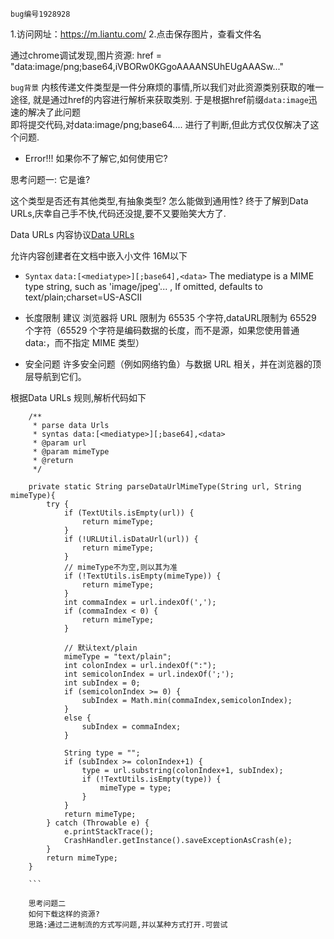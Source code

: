 
`bug编号1928928` 

1.访问网址：https://m.liantu.com/
2.点击保存图片，查看文件名

通过chrome调试发现,图片资源: href = "data:image/png;base64,iVBORw0KGgoAAAANSUhEUgAAASw..."

`bug背景` 内核传递文件类型是一件分麻烦的事情,所以我们对此资源类别获取的唯一途径,
就是通过href的内容进行解析来获取类别.
于是根据href前缀`data:image`迅速的解决了此问题  
即将提交代码,对data:image/png;base64.... 进行了判断,但此方式仅仅解决了这个问题.

- Error!!!
如果你不了解它,如何使用它?

思考问题一: 它是谁?

 这个类型是否还有其他类型,有抽象类型? 怎么能做到通用性?
终于了解到Data URLs,庆幸自己手不快,代码还没提,要不又要贻笑大方了.

Data URLs 内容协议[Data URLs](https://developer.mozilla.org/en-US/docs/Web/HTTP/Basics_of_HTTP/Data_URIs)

允许内容创建者在文档中嵌入小文件 16M以下

- `Syntax` `data:[<mediatype>][;base64],<data>` 
The mediatype is a MIME type string, such as 'image/jpeg'... , If omitted, defaults to text/plain;charset=US-ASCII

- 长度限制 
建议 浏览器将 URL 限制为 65535 个字符,dataURL限制为 65529 个字符（65529 个字符是编码数据的长度，而不是源，如果您使用普通data:，而不指定 MIME 类型）

- 安全问题
许多安全问题（例如网络钓鱼）与数据 URL 相关，并在浏览器的顶层导航到它们。

根据Data URLs 规则,解析代码如下

```
    /**
     * parse data Urls
     * syntas data:[<mediatype>][;base64],<data>
     * @param url
     * @param mimeType
     * @return
     */

    private static String parseDataUrlMimeType(String url, String mimeType){
        try {
            if (TextUtils.isEmpty(url)) {
                return mimeType;
            }
            if (!URLUtil.isDataUrl(url)) {
                return mimeType;
            }
            // mimeType不为空,则以其为准
            if (!TextUtils.isEmpty(mimeType)) {
                return mimeType;
            }
            int commaIndex = url.indexOf(',');
            if (commaIndex < 0) {
                return mimeType;
            }

            // 默认text/plain
            mimeType = "text/plain";
            int colonIndex = url.indexOf(":");
            int semicolonIndex = url.indexOf(';');
            int subIndex = 0;
            if (semicolonIndex >= 0) {
                subIndex = Math.min(commaIndex,semicolonIndex);
            }
            else {
                subIndex = commaIndex;
            }

            String type = "";
            if (subIndex >= colonIndex+1) {
                type = url.substring(colonIndex+1, subIndex);
                if (!TextUtils.isEmpty(type)) {
                    mimeType = type;
                }
            }
            return mimeType;
        } catch (Throwable e) {
            e.printStackTrace();
            CrashHandler.getInstance().saveExceptionAsCrash(e);
        }
        return mimeType;
    }

    ```

    思考问题二
    如何下载这样的资源?
    思路:通过二进制流的方式写问题,并以某种方式打开.可尝试